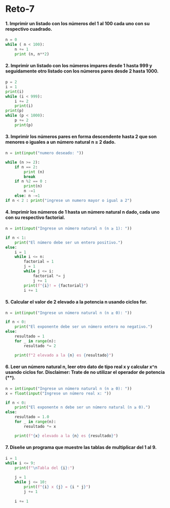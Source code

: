 # Reto-7

#### 1. Imprimir un listado con los números del 1 al 100 cada uno con su respectivo cuadrado.

```python 
n = 0
while ( n < 100):
    n += 1
    print (n, n**2)
```

#### 2. Imprimir un listado con los números impares desde 1 hasta 999 y seguidamente otro listado con los números pares desde 2 hasta 1000.

```python 
p = 2
i = 1
print(i)
while (i < 999):
    i += 2
    print(i)
print(p)
while (p < 1000):
    p += 2
    print(p)
```

#### 3. Imprimir los números pares en forma descendente hasta 2 que son menores o iguales a un número natural n ≥ 2 dado.

```python 
n = int(input("numero deseado: "))

while (n >= 2):
    if n == 2: 
        print (n)
        break
    if n %2 == 0 :
        print(n)
        n -=1
    else: n -=1
if n < 2 : print("ingrese un numero mayor o igual a 2")
```

#### 4. Imprimir los números de 1 hasta un número natural n dado, cada uno con su respectivo factorial.

```python 
n = int(input("Ingrese un número natural n (n ≥ 1): "))

if n < 1:
    print("El número debe ser un entero positivo.")
else:
    i = 1
    while i <= n:
        factorial = 1
        j = 1
        while j <= i:
            factorial *= j
            j += 1
        print(f"{i}! = {factorial}")
        i += 1
```

#### 5. Calcular el valor de 2 elevado a la potencia n usando ciclos for.

```python 
n = int(input("Ingrese un número natural n (n ≥ 0): "))

if n < 0:
    print("El exponente debe ser un número entero no negativo.")
else:
    resultado = 1
    for _ in range(n):
        resultado *= 2

    print(f"2 elevado a la {n} es {resultado}")
```

#### 6. Leer un número natural n, leer otro dato de tipo real x y calcular x^n usando ciclos for. Disclaimer: Trate de no utilizar el operador de potencia (**).

```python 
n = int(input("Ingrese un número natural n (n ≥ 0): "))
x = float(input("Ingrese un número real x: "))

if n < 0:
    print("El exponente n debe ser un número natural (n ≥ 0).")
else:
    resultado = 1.0
    for _ in range(n):
        resultado *= x

    print(f"{x} elevado a la {n} es {resultado}")
```

#### 7. Diseñe un programa que muestre las tablas de multiplicar del 1 al 9.

```python 
i = 1
while i <= 9:
    print(f"\nTabla del {i}:")
    
    j = 1
    while j <= 10:
        print(f"{i} x {j} = {i * j}")
        j += 1
    
    i += 1
```

